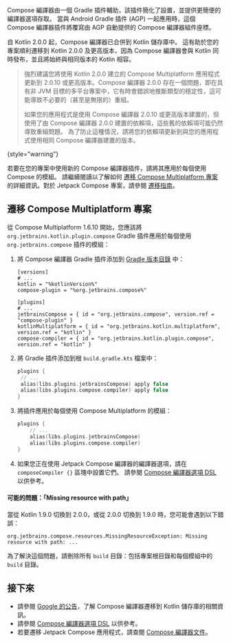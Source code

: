 [//]: # (title: 更新 Compose 編譯器)

Compose 編譯器由一個 Gradle 插件輔助，該插件簡化了設置，並提供更簡便的編譯器選項存取。
當與 Android Gradle 插件 (AGP) 一起應用時，這個 Compose 編譯器插件將覆寫由 AGP 自動提供的 Compose 編譯器組件座標。

自 Kotlin 2.0.0 起，Compose 編譯器已合併到 Kotlin 儲存庫中。
這有助於您的專案順利遷移到 Kotlin 2.0.0 及更高版本，因為 Compose 編譯器會與 Kotlin 同時發布，並且將始終與相同版本的 Kotlin 相容。

> 強烈建議您將使用 Kotlin 2.0.0 建立的 Compose Multiplatform 應用程式更新到 2.0.10 或更高版本。Compose 編譯器 2.0.0 存在一個問題，即在具有非 JVM 目標的多平台專案中，它有時會錯誤地推斷類型的穩定性，這可能導致不必要的（甚至是無限的）重組。
>
> 如果您的應用程式是使用 Compose 編譯器 2.0.10 或更高版本建置的，但使用了由 Compose 編譯器 2.0.0 建置的依賴項，這些舊的依賴項可能仍然導致重組問題。
> 為了防止這種情況，請將您的依賴項更新到與您的應用程式使用相同 Compose 編譯器建置的版本。
>
{style="warning"}

若要在您的專案中使用新的 Compose 編譯器插件，請將其應用於每個使用 Compose 的模組。
請繼續閱讀以了解如何 [遷移 Compose Multiplatform 專案](#migrating-a-compose-multiplatform-project) 的詳細資訊。對於 Jetpack Compose 專案，請參閱 [遷移指南](https://kotlinlang.org/docs/compose-compiler-migration-guide.html#migrating-a-jetpack-compose-project)。

## 遷移 Compose Multiplatform 專案

從 Compose Multiplatform 1.6.10 開始，您應該將 `org.jetbrains.kotlin.plugin.compose` Gradle 插件應用於每個使用 `org.jetbrains.compose` 插件的模組：

1. 將 Compose 編譯器 Gradle 插件添加到 [Gradle 版本目錄](https://docs.gradle.org/current/userguide/platforms.html#sub:conventional-dependencies-toml) 中：

    ```
    [versions]
    # ...
    kotlin = "%kotlinVersion%"
    compose-plugin = "%org.jetbrains.compose%"
 
    [plugins]
    # ...
    jetbrainsCompose = { id = "org.jetbrains.compose", version.ref = "compose-plugin" }
    kotlinMultiplatform = { id = "org.jetbrains.kotlin.multiplatform", version.ref = "kotlin" }
    compose-compiler = { id = "org.jetbrains.kotlin.plugin.compose", version.ref = "kotlin" }
    ```

2. 將 Gradle 插件添加到根 `build.gradle.kts` 檔案中：

    ```kotlin
    plugins {
     // ...
     alias(libs.plugins.jetbrainsCompose) apply false
     alias(libs.plugins.compose.compiler) apply false
    }
    ```

3. 將插件應用於每個使用 Compose Multiplatform 的模組：

    ```kotlin
    plugins { 
        // ...
        alias(libs.plugins.jetbrainsCompose)
        alias(libs.plugins.compose.compiler)
    }
    ```

4. 如果您正在使用 Jetpack Compose 編譯器的編譯器選項，請在 `composeCompiler {}` 區塊中設置它們。
   請參閱 [Compose 編譯器選項 DSL](https://kotlinlang.org/docs/compose-compiler-options.html) 以供參考。

#### 可能的問題：「Missing resource with path」

當從 Kotlin 1.9.0 切換到 2.0.0，或從 2.0.0 切換到 1.9.0 時，您可能會遇到以下錯誤：

```
org.jetbrains.compose.resources.MissingResourceException: Missing resource with path: ...
```

為了解決這個問題，請刪除所有 `build` 目錄：包括專案根目錄和每個模組中的 `build` 目錄。

## 接下來

* 請參閱 [Google 的公告](https://android-developers.googleblog.com/2024/04/jetpack-compose-compiler-moving-to-kotlin-repository.html)，了解 Compose 編譯器遷移到 Kotlin 儲存庫的相關資訊。
* 請參閱 [Compose 編譯器選項 DSL](https://kotlinlang.org/docs/compose-compiler-options.html) 以供參考。
* 若要遷移 Jetpack Compose 應用程式，請查閱 [Compose 編譯器文件](https://kotlinlang.org/docs/compose-compiler-migration-guide.html)。